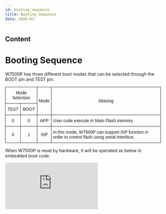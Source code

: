 ```yaml
---
id: booting_sequence
title: Booting Sequence
date: 2020-03-
---
```



## Content

# Booting Sequence

W7500P has three different boot modes that can be selected through the BOOT pin and TEST pin.

<style type="text/css">
.tg  {border-collapse:collapse;border-spacing:0;}
.tg td{font-family:Arial, sans-serif;font-size:14px;padding:10px 5px;border-style:solid;border-width:1px;overflow:hidden;word-break:normal;}
.tg th{font-family:Arial, sans-serif;font-size:14px;font-weight:normal;padding:10px 5px;border-style:solid;border-width:1px;overflow:hidden;word-break:normal;}
.tg .tg-s6z2{text-align:center; vertical-align:middle}
.tg .tg-huh2{font-size:14px;text-align:center; vertical-align:middle}
</style>
<table class="tg">
  <tr>
    <th class="tg-huh2" colspan="2">Mode Selection</th>
    <th class="tg-s6z2" rowspan="2">Mode</th>
    <th class="tg-huh2" rowspan="2">Aliasing</th>
  </tr>
  <tr>
    <td class="tg-s6z2">TEST</td>
    <td class="tg-s6z2">BOOT</td>
  </tr>
  <tr>
    <td class="tg-s6z2">0</td>
    <td class="tg-s6z2">0</td>
    <td class="tg-s6z2">APP</td>
    <td class="tg-031e">User code execute in Main Flash memory</td>
  </tr>
  <tr>
    <td class="tg-s6z2">0</td>
    <td class="tg-s6z2">1</td>
    <td class="tg-s6z2">ISP</td>
    <td class="tg-031e">In this mode, W7500P can support ISP function in order to control flash using serial interface.</td>
  </tr>
</table>

When W7500P is reset by hardware, it will be operated as below in embedded boot code.

![Figure 1 I2C Bus Configuration](http://wizwiki.net/wiki/lib/exe/fetch.php?media=products:w7500p:overview:boot.jpg "Figure 1 operation of boot code")
